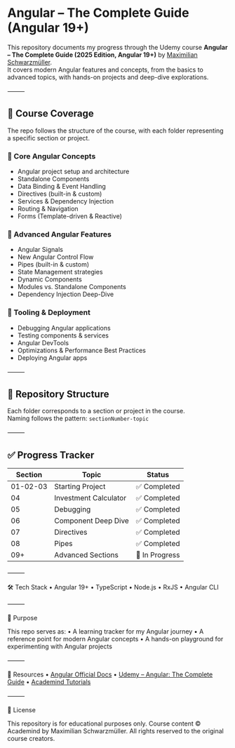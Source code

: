 # Angular – The Complete Guide (Angular 19+)

This repository documents my progress through the Udemy course **Angular – The Complete Guide (2025 Edition, Angular 19+)** by [Maximilian Schwarzmüller](https://academind.com).  
It covers modern Angular features and concepts, from the basics to advanced topics, with hands-on projects and deep-dive explorations.

⸻

## 📌 Course Coverage

The repo follows the structure of the course, with each folder representing a specific section or project.

### 🔹 Core Angular Concepts
- Angular project setup and architecture
- Standalone Components
- Data Binding & Event Handling
- Directives (built-in & custom)
- Services & Dependency Injection
- Routing & Navigation
- Forms (Template-driven & Reactive)

### 🔹 Advanced Angular Features
- Angular Signals
- New Angular Control Flow
- Pipes (built-in & custom)
- State Management strategies
- Dynamic Components
- Modules vs. Standalone Components
- Dependency Injection Deep-Dive

### 🔹 Tooling & Deployment
- Debugging Angular applications
- Testing components & services
- Angular DevTools
- Optimizations & Performance Best Practices
- Deploying Angular apps

⸻

## 📂 Repository Structure

Each folder corresponds to a section or project in the course.  
Naming follows the pattern: `sectionNumber-topic`

⸻

## ✅ Progress Tracker

| Section | Topic | Status |
|---------|-------|--------|
| 01-02-03 | Starting Project | ✅ Completed |
| 04 | Investment Calculator | ✅ Completed |
| 05 | Debugging | ✅ Completed |
| 06 | Component Deep Dive | ✅ Completed |
| 07 | Directives | ✅ Completed |
| 08 | Pipes | ✅ Completed |
| 09+ | Advanced Sections | 🚧 In Progress |

⸻

🛠️ Tech Stack
	•	Angular 19+
	•	TypeScript
	•	Node.js
	•	RxJS
	•	Angular CLI

⸻

🎯 Purpose

This repo serves as:
	•	A learning tracker for my Angular journey
	•	A reference point for modern Angular concepts
	•	A hands-on playground for experimenting with Angular projects

⸻

📖 Resources
	•	[Angular Official Docs](https://angular.dev/)
	•	[Udemy – Angular: The Complete Guide](https://www.udemy.com/course/the-complete-guide-to-angular-2/)
	•	[Academind Tutorials](https://academind.com)

⸻

📌 License

This repository is for educational purposes only.
Course content © Academind by Maximilian Schwarzmüller.
All rights reserved to the original course creators.
